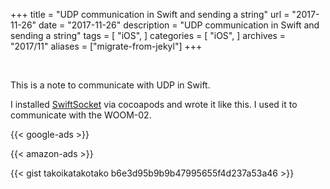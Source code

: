 +++
title = "UDP communication in Swift and sending a string"
url = "2017-11-26"
date = "2017-11-26"
description = "UDP communication in Swift and sending a string"
tags = [
    "iOS",
]
categories = [
    "iOS",
]
archives = "2017/11"
aliases = ["migrate-from-jekyl"]
+++

<br>

This is a note to communicate with UDP in Swift.  
  
I installed [SwiftSocket](https://github.com/swiftsocket/SwiftSocket) via cocoapods and wrote it like this.
I used it to communicate with the WOOM-02.  

<!-- Google Ads -->
{{< google-ads >}}

<!-- Amazon Ads -->
{{< amazon-ads >}}

{{< gist takoikatakotako b6e3d95b9b9b47995655f4d237a53a46 >}}
